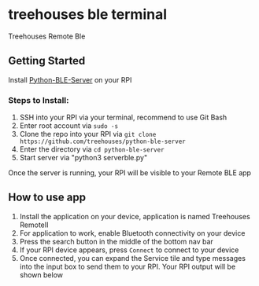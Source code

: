 # treehouses ble terminal

Treehouses Remote Ble

## Getting Started

Install [Python-BLE-Server](https://github.com/treehouses/python-ble-server) on your RPI

### Steps to Install:
1. SSH into your RPI via your terminal, recommend to use Git Bash
2. Enter root account via `sudo -s`
3. Clone the repo into your RPI via `git clone https://github.com/treehouses/python-ble-server`
4. Enter the directory via `cd python-ble-server`
5. Start server via "python3 serverble.py"

Once the server is running, your RPI will be visible to your Remote BLE app

## How to use app

1. Install the application on your device, application is named Treehouses RemoteII
2. For application to work, enable Bluetooth connectivity on your device
3. Press the search button in the middle of the bottom nav bar
4. If your RPI device appears, press `Connect` to connect to your device
5. Once connected, you can expand the Service tile and type messages into the input box to send them to your RPI. Your RPI output will be shown below
